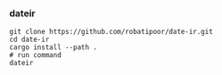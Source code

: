 ### dateir

```
git clone https://github.com/robatipoor/date-ir.git
cd date-ir
cargo install --path .
# run command
dateir
```

